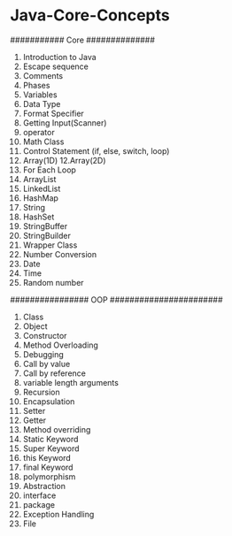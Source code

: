 # Java-Core-Concepts
###########     Core       ##############
       
1. Introduction to Java
2. Escape sequence
3. Comments
4. Phases
5. Variables
5. Data Type
6. Format Specifier
7. Getting Input(Scanner)
8. operator
9. Math Class
10. Control Statement (if, else, switch, loop)
11. Array(1D)
12.Array(2D)
13. For Each Loop
14. ArrayList
15. LinkedList
16. HashMap
17. String
18. HashSet
19. StringBuffer
20. StringBuilder
21. Wrapper Class
22. Number Conversion
23. Date
24. Time
25. Random number

################     OOP      #######################

1. Class
2. Object
3. Constructor
4. Method Overloading
5. Debugging
6. Call by value
7. Call by reference
8. variable length arguments
9. Recursion
10. Encapsulation
11. Setter
12. Getter
13. Method overriding
14. Static Keyword
15. Super Keyword
16. this Keyword
17. final Keyword
18. polymorphism
19. Abstraction
20. interface
21. package
22. Exception Handling
23. File
